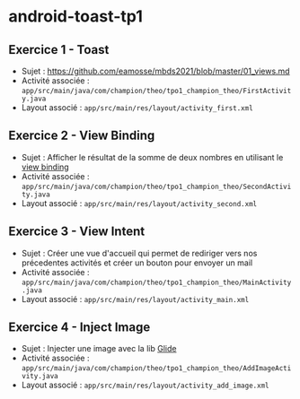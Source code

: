 # android-toast-tp1

## Exercice 1 - **Toast**
* Sujet : https://github.com/eamosse/mbds2021/blob/master/01_views.md
* Activité associée : `app/src/main/java/com/champion/theo/tpo1_champion_theo/FirstActivity.java`
* Layout associé : `app/src/main/res/layout/activity_first.xml`

## Exercice 2 - **View Binding**
* Sujet : Afficher le résultat de la somme de deux nombres en utilisant le [view binding](https://developer.android.com/topic/libraries/view-binding)
* Activité associée : `app/src/main/java/com/champion/theo/tpo1_champion_theo/SecondActivity.java`
* Layout associé : `app/src/main/res/layout/activity_second.xml`

## Exercice 3 - **View Intent**
* Sujet : Créer une vue d'accueil qui permet de rediriger vers nos précedentes activités et créer un bouton pour envoyer un mail
* Activité associée : `app/src/main/java/com/champion/theo/tpo1_champion_theo/MainActivity.java`
* Layout associé : `app/src/main/res/layout/activity_main.xml`

## Exercice 4 - **Inject Image**
* Sujet : Injecter une image avec la lib [Glide](https://github.com/bumptech/glide)
* Activité associée : `app/src/main/java/com/champion/theo/tpo1_champion_theo/AddImageActivity.java`
* Layout associé : `app/src/main/res/layout/activity_add_image.xml`